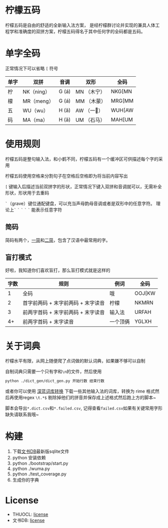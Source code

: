 # 柠檬五码

柠檬五码是自由的舒适的全新输入法方案，
是经柠檬群讨论并实现的兼具人体工程学和准确度的双拼方案，柠檬五码得名于其中任何字的全码都是五码。


# 单字全码
正常情况下可以省略 `[` 符号

| 单字 | 双拼       | 音调  | 双形        | 全码   |
| ---- | ---------- | ----- | ----------- | ------ |
| 柠   | NK（ning） | G (á) | MN （木宁） | NKG[MN |
| 檬   | MR（meng） | G (á) | MM （木蒙） | MRG[MM |
| 五   | WU（wu）   | H (ǎ) | AW （一𫝀） | WUH[AW |
| 码   | MA（ma）   | H (ǎ) | UM （石马） | MAH[UM |

# 使用规则
柠檬五码是整句输入法，和小鹤不同，柠檬五码有一个缓冲区可供描述每个字的采用

柠檬五码使用空格来分割句子在空格后空格即为将当前内容写出

`[` 键输入后描述当前双拼字的形状，正常情况下键入双拼和音调就可以，无需补全形状，形状用于去重码

`` ` ``（grave）键位通配键盘，可以充当声母韵母音调或者是双形中的任意字符。
理论上`` ` `` `` ` `` `` ` `` `` ` `` `` ` `` 能表示任意字符

## 简码
简码有两个，[一简](jianma.danzi.csv)和[二简](jianma.erzi.csv)，包含了汉语中最常用的字。

## 盲打模式
好啦，我知道你们喜欢盲打，那么盲打模式就是这样的

| 字数 | 规则                               | 例词     | 全码                             |
| ---- | ---------------------------------- | -------- | -------------------------------- |
| 1    | 全码                               | 哦       | OOJ[KW                            |
| 2    | 首字前两码 + 末字前两码 + 末字读音 | 柠檬     | NKMRN                            |
| 3    | 前两字首码 + 末字前两码 + 末字读音 | 输入法   | URFAH                            |
| 4+   | 前两字首码 + 末字读音               | 一个顶俩 | YGLXH                         |

# 关于词典
柠檬水平有限，从网上随便爬了点词做的默认词典，如果嫌不够可以自制

自制词典只需要一个只有字和`\n`的文件，然后使用

```sh
python ./dict_gen/dict_gen.py 开始行数 结束行数
```
或者你可以使用 [深蓝词库转换](https://github.com/studyzy/imewlconverter) 下载一些其他输入法的词库，转换为 rime 格式然后再使用regex `\t.*$` 剔除掉他们的拼音并保存成上述格式然后跑上方的脚本~

脚本会导出`*.dict.csv`和`*.failed.csv`, 记得查看`failed.csv`如果有关键常用字形缺失请联系我哦~

# 构建
1. 下载[文书DB](https://github.com/LemonHX/wenshudb/releases/)最新版sqlite文件
2. python 安装依赖
3. python ./bootstrap/start.py
4. python ./wuma.py
5. python ./test_coverage.py
6. 生成你的字典

# License
- THUOCL: [license](./dev/LICENSE)
- 文书DB: [license](https://github.com/lemonhx/wenshudb)